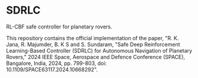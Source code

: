 # SDRLC
RL-CBF safe controller for planetary rovers.

This repository contains the official implementation of the paper, "R. K. Jana, R. Majumder, B. K S and S. Sundaram, "Safe Deep Reinforcement Learning-Based Controller (SDRLC) for Autonomous Navigation of Planetary Rovers," 2024 IEEE Space, Aerospace and Defence Conference (SPACE), Bangalore, India, 2024, pp. 799-803, doi: 10.1109/SPACE63117.2024.10668292". 

